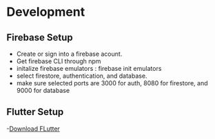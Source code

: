 # Development 

## Firebase Setup
- Create or sign into a firebase acount.
- Get firebase CLI through npm
- initalize firebase emulators :
    firebase init emulators
- select firestore, authentication, and database.
- make sure selected ports are 3000 for auth, 8080 for firestore, and 9000 for database

## Flutter Setup
-[Download FLutter](https://docs.flutter.dev/get-started/install)

